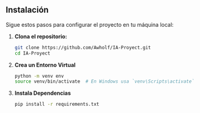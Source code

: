 ## Instalación

Sigue estos pasos para configurar el proyecto en tu máquina local:

1. **Clona el repositorio:**

   ```bash
   git clone https://github.com/Awholf/IA-Proyect.git
   cd IA-Proyect
2. **Crea un Entorno Virtual**
   ```bash
   python -m venv env
   source venv/bin/activate  # En Windows usa `venv\Scripts\activate`
3. **Instala Dependencias**
   ```bash
   pip install -r requirements.txt
